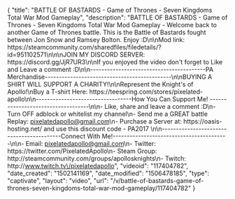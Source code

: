 {
    "title": "BATTLE OF BASTARDS - Game of Thrones - Seven Kingdoms Total War Mod Gameplay",
    "description": "BATTLE OF BASTARDS - Game of Thrones - Seven Kingdoms Total War Mod Gameplay - Welcome back to another Game of Thrones battle.  This is the Battle of Bastards fought between Jon Snow and Ramsey Bolton. Enjoy :D\n\nMod link: https:\/\/steamcommunity.com\/sharedfiles\/filedetails\/?id=951102571\n\n\nJOIN MY DISCORD SERVER: https:\/\/discord.gg\/JjR7UR3\n\nIf you enjoyed the video don't forget to Like and Leave a comment :D\n\n-----------------------------------------PA Merchandise---------------------------------------------\n\nBUYING A SHIRT WILL SUPPORT A CHARITY!\n\nRepresent the Knight's of Apollo!\nBuy a T-shirt Here: https:\/\/teespring.com\/stores\/pixelated-apollo\n\n----------------------------------How You Can Support Me! -----------------------------------\n\n- Like, share and leave a comment :D\n- Turn OFF adblock or whitelist my channel\n- Send me a GREAT battle Replay: pixelatedapollo@gmail.com\n- Purchase a Server at: https:\/\/oasis-hosting.net\/ and use this discount code - PA2017 \n\n------------------------------------------Connect With Me!-----------------------------------------\n\n- Email: pixelatedapollo@gmail.com\n- Twitter: https:\/\/twitter.com\/PixelatedApollo\n- Steam Group:  http:\/\/steamcommunity.com\/groups\/apollosknights\n- Twitch: http:\/\/www.twitch.tv\/pixelatedapollo",
    "videoid": "117404782",
    "date_created": "1502141169",
    "date_modified": "1506478185",
    "type": "captivate",
    "layout": "video",
    "url": "\/v\/battle-of-bastards-game-of-thrones-seven-kingdoms-total-war-mod-gameplay\/117404782"
}